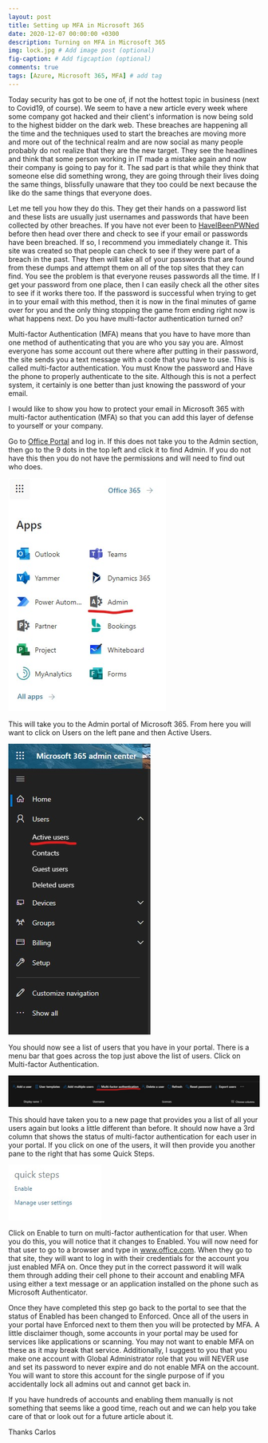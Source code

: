 ```yaml
---
layout: post
title: Setting up MFA in Microsoft 365
date: 2020-12-07 00:00:00 +0300
description: Turning on MFA in Microsoft 365
img: lock.jpg # Add image post (optional)
fig-caption: # Add figcaption (optional)
comments: true
tags: [Azure, Microsoft 365, MFA] # add tag
---
```


Today security has got to be one of, if not the hottest topic in business (next to Covid19, of course).  We seem to have a new article every week where some company got hacked and their client's information is now being sold to the highest bidder on the dark web.  These breaches are happening all the time and the techniques used to start the breaches are moving more and more out of the technical realm and are now social as many people probably do not realize that they are the new target.  They see the headlines and think that some person working in IT made a mistake again and now their company is going to pay for it.  The sad part is that while they think that someone else did something wrong, they are going through their lives doing the same things, blissfully unaware that they too could be next because the like do the same things that everyone does.

Let me tell you how they do this.  They get their hands on a password list and these lists are usually just usernames and passwords that have been collected by other breaches.   If you have not ever been to [HaveIBeenPWNed](https://haveibeenpwned.com/Passwords) before then head over there and check to see if your email or passwords have been breached.  If so, I recommend you immediately change it.  This site was created so that people can check to see if they were part of a breach in the past.  They then will take all of your passwords that are found from these dumps and attempt them on all of the top sites that they can find.  You see the problem is that everyone reuses passwords all the time.  If I get your password from one place, then I can easily check all the other sites to see if it works there too.  If the password is successful when trying to get in to your email with this method, then it is now in the final minutes of game over for you and the only thing stopping the game from ending right now is what happens next.  Do you have multi-factor authentication turned on?

Multi-factor Authentication (MFA) means that you have to have more than one method of authenticating that you are who you say you are.  Almost everyone has some account out there where after putting in their password, the site sends you a text message with a code that you have to use.  This is called multi-factor authentication.  You must Know the password and Have the phone to properly authenticate to the site.  Although this is not a perfect system, it certainly is one better than just knowing the password of your email. 

I would like to show you how to protect your email in Microsoft 365 with multi-factor authentication (MFA) so that you can add this layer of defense to yourself or your company.  

Go to [Office Portal](https://portal.office.com) and log in.  If this does not take you to the Admin section, then go to the 9 dots in the top left and click it to find Admin.  If you do not have this then you do not have the permissions and will need to find out who does.  

![M365AdminIcon](/assets/img/M365AdminIcon.jpg)

This will take you to the Admin portal of Microsoft 365.  From here you will want to click on Users on the left pane and then Active Users.

![M365ActiveUsers](/assets/img/M365ActiveUsers.jpg)

You should now see a list of users that you have in your portal.  There is a menu bar that goes across the top just above the list of users.  Click on Multi-factor Authentication.

![M365Multi-factor](/assets/img/M365Multi-factor.jpg)

This should have taken you to a new page that provides you a list of all your users again but looks a little different than before.  It should now have a 3rd column that shows the status of multi-factor authentication for each user in your portal.  If you click on one of the users, it will then provide you another pane to the right that has some Quick Steps.

![M365MFAQuickSteps](/assets/img/M365MFAQuickSteps.jpg)

Click on Enable to turn on multi-factor authentication for that user.  When you do this, you will notice that it changes to Enabled.  You will now need for that user to go to a browser and type in www.office.com.  When they go to that site, they will want to log in with their credentials for the account you just enabled MFA on.  Once they put in the correct password it will walk them through adding their cell phone to their account and enabling MFA using either a text message or an application installed on the phone such as Microsoft Authenticator.  

Once they have completed this step go back to the portal to see that the status of Enabled has been changed to Enforced.  Once all of the users in your portal have Enforced next to them then you will be protected by MFA.  A little disclaimer though, some accounts in your portal may be used for services like applications or scanning.  You may not want to enable MFA on these as it may break that service.  Additionally, I suggest to you that you make one account with Global Administrator role that you will NEVER use and set its password to never expire and do not enable MFA on the account.  You will want to store this account for the single purpose of if you accidentally lock all admins out and cannot get back in.

If you have hundreds of accounts and enabling them manually is not something that seems like a good time, reach out and we can help you take care of that or look out for a future article about it. 

Thanks 
Carlos